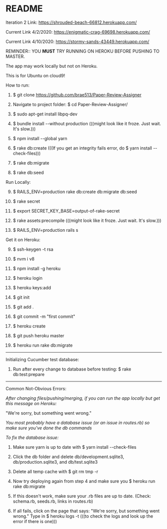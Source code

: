 # README

Iteration 2 Link: https://shrouded-beach-66812.herokuapp.com/

Current Link 4/2/2020: https://enigmatic-crag-69698.herokuapp.com/

Current Link 4/10/2020: https://stormy-sands-43449.herokuapp.com/

REMINDER:: YOU **MUST** TRY RUNNING ON HEROKU BEFORE PUSHING TO MASTER.

The app may work locally but not on Heroku. 

This is for Ubuntu on cloud9!

How to run:

1. $ git clone https://github.com/brae513/Paper-Review-Assigner

2. Navigate to project folder: $ cd Paper-Review-Assigner/

3. $ sudo apt-get install libpq-dev

4. $ bundle install --without production (((might look like it froze. Just wait. It's slow.)))

5. $ npm install --global yarn

6. $ rake db:create (((If you get an integrity fails error, do $ yarn install --check-files)))

7. $ rake db:migrate

8. $ rake db:seed


Run Locally:

9. $ RAILS_ENV=production rake db:create db:migrate db:seed

10. $ rake secret

11. $ export SECRET_KEY_BASE=output-of-rake-secret

12. $ rake assets:precompile (((might look like it froze. Just wait. It's slow.)))

13. $ RAILS_ENV=production rails s

Get it on Heroku: 

9. $ ssh-keygen -t rsa

10. $ nvm i v8

11. $ npm install -g heroku

12. $ heroku login

13. $ heroku keys:add

14. $ git init

15. $ git add .

16. $ git commit -m "first commit"

17. $ heroku create

18. $ git push heroku master

19. $ heroku run rake db:migrate

-------------------------------------------------------------------

Initializing Cucumber test database:
1. Run after every change to database before testing:
   $ rake db:test:prepare
   
--------------------------------------------------------------------

Common Not-Obvious Errors:

*After changing files/pushing/merging, if you can run the app locally but get this message on Heroku:*

"We're sorry, but something went wrong."

*You most probably have a database issue (or an issue in routes.rb) so make sure you've done the db commands*

*To fix the database issue:*

1. Make sure yarn is up to date with $ yarn install --check-files

2. Click the db folder and delete db/development.sqlite3, db/production.sqlite3, and db/test.sqlite3

3. Delete all temp cache with $ git rm tmp -r

4. Now try deploying again from step 4 and make sure you $ heroku run rake db:migrate

5. If this doesn't work, make sure your .rb files are up to date. (Check: schema.rb, seeds.rb, links in routes.rb)

6. If all fails, click on the page that says: "We're sorry, but something went wrong."
   Type in $ heroku logs -t (((to check the logs and look up the error if there is one)))
